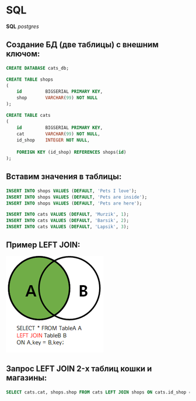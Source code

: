 # SQL

**SQL** _postgres_

## Создание БД (две таблицы) с внешним ключом:

```sql
CREATE DATABASE cats_db;
```

```sql
CREATE TABLE shops
(
    id         BIGSERIAL PRIMARY KEY,
    shop       VARCHAR(99) NOT NULL
);
```

```sql
CREATE TABLE cats
(
    id         BIGSERIAL PRIMARY KEY,
    cat        VARCHAR(99) NOT NULL,
    id_shop    INTEGER NOT NULL,

    FOREIGN KEY (id_shop) REFERENCES shops(id)
);
```

## Вставим значения в таблицы:

```sql
INSERT INTO shops VALUES (DEFAULT, 'Pets I love');
INSERT INTO shops VALUES (DEFAULT, 'Pets are inside');
INSERT INTO shops VALUES (DEFAULT, 'Pets are here');
```

```sql
INSERT INTO cats VALUES (DEFAULT, 'Murzik', 1);
INSERT INTO cats VALUES (DEFAULT, 'Barsik', 2);
INSERT INTO cats VALUES (DEFAULT, 'Lapsik', 3);
```

## Пример LEFT JOIN:

![](https://raw.githubusercontent.com/Bokoffalexander/Sql_github/main/LEFT_JOIN.png)

## Запрос LEFT JOIN 2-х таблиц кошки и магазины:

```sql
SELECT cats.cat, shops.shop FROM cats LEFT JOIN shops ON cats.id_shop = shops.id;
```
